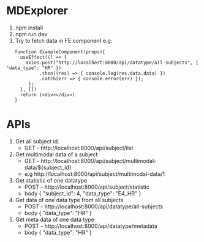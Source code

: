 # MDExplorer
1. npm install
2. npm run dev
3. Try to fetch data in FE component
   e.g:
```
   function ExampleComponent(props){
     useEffect(() => {
       axios.post("http://localhost:8000/api/datatype/all-subjects", { "data_type": "HR" })
            .then((res) => { console.log(res.data.data) })
            .catch(err => { console.error(err) });
        };
     }, [])
     return (<div></div>)
   }
```

# APIs
1. Get all subject id.
   * GET - http://localhost:8000/api/subject/list
2. Get multimodal data of a subject
   * GET - http://localhost:8000/api/subject/multimodal-data/${subject_id}
   * e.g http://localhost:8000/api/subject/multimodal-data/1
3. Get statistic of one datatype
   * POST - http://localhost:8000/api/subject/statistic
   * body { "subject_id": 4, "data_type": "E4_HR" }
4. Get data of one data type from all subjects
   * POST - http://localhost:8000/api/datatype/all-subjects
   * body { "data_type": "HR" }
5. Get meta data of one data type
   * POST - http://localhost:8000/api/datatype/metadata
   * body { "data_type": "HR" }
